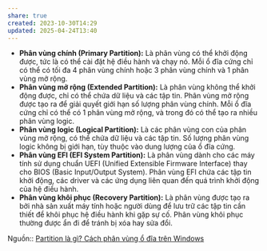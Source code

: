 ```yaml
---
share: true
created: 2023-10-30T14:29
updated: 2025-04-24T13:40
---
```

- **Phân vùng chính (Primary Partition):** Là phân vùng có thể khởi động được, tức là có thể cài đặt hệ điều hành và chạy nó. Mỗi ổ đĩa cứng chỉ có thể có tối đa 4 phân vùng chính hoặc 3 phân vùng chính và 1 phân vùng mở rộng.
- **Phân vùng mở rộng (Extended Partition):** Là phân vùng không thể khởi động được, chỉ có thể chứa dữ liệu và các tập tin. Phân vùng mở rộng được tạo ra để giải quyết giới hạn số lượng phân vùng chính. Mỗi ổ đĩa cứng chỉ có thể có 1 phân vùng mở rộng, và trong đó có thể tạo ra nhiều phân vùng logic.
- **Phân vùng logic (Logical Partition):** Là các phân vùng con của phân vùng mở rộng, có thể chứa dữ liệu và các tập tin. Số lượng phân vùng logic không bị giới hạn, tùy thuộc vào dung lượng của ổ đĩa cứng.
- **Phân vùng EFI (EFI System Partition):** Là phân vùng dành cho các máy tính sử dụng chuẩn UEFI (Unified Extensible Firmware Interface) thay cho BIOS (Basic Input/Output System). Phân vùng EFI chứa các tập tin khởi động, các driver và các ứng dụng liên quan đến quá trình khởi động của hệ điều hành.
- **Phân vùng khôi phục (Recovery Partition):** Là phân vùng được tạo ra bởi nhà sản xuất máy tính hoặc người dùng để lưu trữ các tập tin cần thiết để khôi phục hệ điều hành khi gặp sự cố. Phân vùng khôi phục thường được ẩn đi để tránh bị xóa hay sửa đổi.

Nguồn:: [Partition là gì? Cách phân vùng ổ đĩa trên Windows](https://hoanghapc.vn/phan-vung-o-dia-tren-windows)
